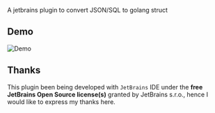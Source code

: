 
A jetbrains plugin to convert JSON/SQL to golang struct

## Demo

![Demo](./docs/demo.gif)

## Thanks

This plugin been being developed with `JetBrains` IDE under the **free JetBrains Open Source license(s)** granted by JetBrains s.r.o., hence I would like to express my thanks here.

